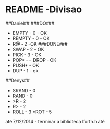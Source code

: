 # README -Divisao #

##Daniel##
###DO###
* EMPTY - 0 - OK
* REMPTY - 0 - OK
* R@ - 2 -OK
###DONE###
* SWAP - 2 - OK
* PICK - 3 - OK
* POP* == DROP - OK
* PUSH* - OK 
* DUP - 1 - ok

##Denys##
* SRAND - 0
* RAND - 0
* \>R - 2
* R> - 2
* ROLL - 3
*ROT - 5

até 7/12/2014 - terminar a biblioteca lforth.h
até
